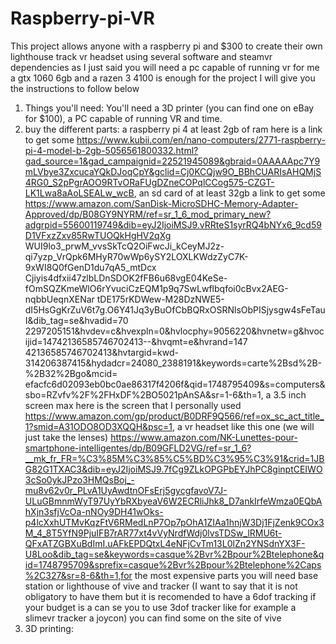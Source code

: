 # Raspberry-pi-VR
This project allows anyone with a raspberry pi and $300 to create their own lighthouse track vr headset using several software and steamvr dependencies as I just said you will need a pc capable of running vr for me a gtx 1060 6gb and a razen 3 4100 is enough for the project I will give you the instructions to follow below
1. Things you'll need:
You'll need a 3D printer (you can find one on eBay for $100), a PC capable of running VR and time.
2. buy the different parts:
a raspberry pi 4 at least 2gb of ram here is a link to get some https://www.kubii.com/en/nano-computers/2771-raspberry-pi-4-model-b-2gb-5056561800332.html?gad_source=1&gad_campaignid=22521945089&gbraid=0AAAAApc7Y9mLVbye3ZxcucaYQkDJoqCpY&gclid=Cj0KCQjw9O_BBhCUARIsAHQMjS4RG0_S2pPgrAOO9RTvORaFUgDZneCOPqlCCog575-CZGT-LK1Lwa8aAoLSEALw_wcB, an sd card of at least 32gb a link to get some https://www.amazon.com/SanDisk-MicroSDHC-Memory-Adapter-Approved/dp/B08GY9NYRM/ref=sr_1_6_mod_primary_new?adgrpid=55600119749&dib=eyJ2IjoiMSJ9.vRRteS1syrRQ4bNYx6_9cd59D1VFxzZxv85RwTUOQkHgHV2qXg WUI9lo3_prwM_vvsSkTcQ2OiFwcJi_kCeyMJ2z-qi7yzp_VrQpk6MHyR70wWp6ySY2LOXLKWdzZyC7K-9xWI8Q0fGenD1du7qA5_mtDcx Cjiyis4dfxii47zlbLDnSDOK2fFB6u68vgE04KeSe-fOmSQZKmeWlO6rYvuciCzEQM1p9q7SwLwflbqfoi0cBvx2AEG-nqbbUeqnXENar tDE175rKDWew-M28DzNWE5-dI5HsGgKrZuV6t7g.O6Y41Jq3yBuOfCbBQRxOSRNlsObPISjysgw4sFeTauI&dib_tag=se&hvadid=70 2297205151&hvdev=c&hvexpln=0&hvlocphy=9056220&hvnetw=g&hvocijid=14742136585746702413--&hvqmt=e&hvrand=147 42136585746702413&hvtargid=kwd-314206387415&hydadcr=24080_2388191&keywords=carte%2Bsd%2B-%2B32%2Bgo&mcid= efacfc6d02093eb0bc0ae86317f4206f&qid=1748795409&s=computers&sbo=RZvfv%2F%2FHxDF%2BO5021pAnSA&sr=1-6&th=1, a 3.5 inch screen max here is the screen that I personally used https://www.amazon.com/gp/product/B0DRF9Q566/ref=ox_sc_act_title_1?smid=A31ODO8OD3XQQH&psc=1, a vr headset like this one (we will just take the lenses) https://www.amazon.com/NK-Lunettes-pour-smartphone-intelligentes/dp/B09GFLD2VG/ref=sr_1_6?__mk_fr_FR=%C3%85M%C3%85%C5%BD%C3%95%C3%91&crid=1JBG82G1TXAC3&dib=eyJ2IjoiMSJ9.7fCg9ZLkOPGPbEYJhPC8ginptCEIWO3cSo0ykJPzo3HMQsBoj_-mu8v62v0r_PLvA1UyAwdtnOFsErj5gycgfavoV7J-ULuGBmnmWyT97UyYbRXbyeaV6W2ECRliJhk8_D7ankIrfeWmza0EQbAhXjn3sfjVcOa-nNOy9DH41wOks-p4lcXxhUTMvKqzFtV6RMedLnP7Op7pOhA1ZIAa1hnjW3Dj1FjZenk9COx3M_4_8T5YfN9PjuIFB7rAR77xt4vVyNrdfWdj0lvsTDSw_lRMU6t-QFxATZGBXuBdImI.uAFkEPDQtxL4eNFjCvTm13L0lZn2YNSdnYX3F-U8Loo&dib_tag=se&keywords=casque%2Bvr%2Bpour%2Btelephone&qid=1748795709&sprefix=casque%2Bvr%2Bpour%2Btelephone%2Caps%2C327&sr=8-6&th=1,for the most expensive parts you will need base station or lighthouse of vive and tracker (I want to say that it is not obligatory to have them but it is recomended to have a 6dof tracking if your budget is a can se you to use 3dof tracker like for example a slimevr tracker a joycon) you can find some on the site of vive
3. 3D printing:
